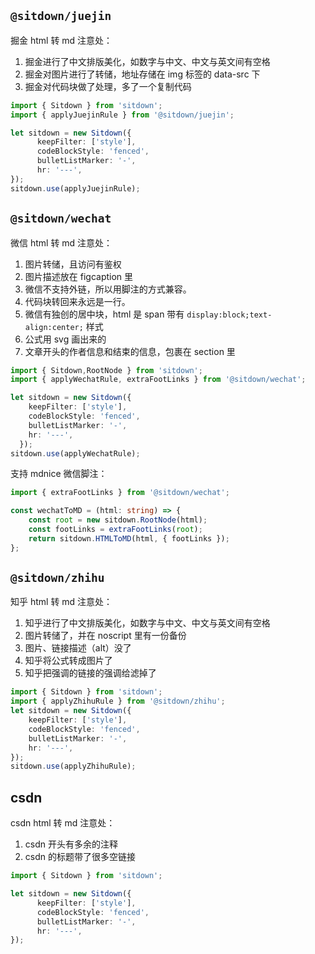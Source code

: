 ## `@sitdown/juejin`

掘金 html 转 md 注意处：
1. 掘金进行了中文排版美化，如数字与中文、中文与英文间有空格
2. 掘金对图片进行了转储，地址存储在 img 标签的 data-src 下
3. 掘金对代码块做了处理，多了一个复制代码

```ts
import { Sitdown } from 'sitdown';
import { applyJuejinRule } from '@sitdown/juejin';

let sitdown = new Sitdown({
      keepFilter: ['style'],
      codeBlockStyle: 'fenced',
      bulletListMarker: '-',
      hr: '---',
});
sitdown.use(applyJuejinRule);
```

## `@sitdown/wechat`

微信 html 转 md 注意处：
1. 图片转储，且访问有鉴权
2. 图片描述放在 figcaption 里
3. 微信不支持外链，所以用脚注的方式兼容。
4. 代码块转回来永远是一行。
5. 微信有独创的居中块，html 是 span 带有 `display:block;text-align:center;` 样式
6. 公式用 svg 画出来的
7. 文章开头的作者信息和结束的信息，包裹在 section 里

```ts
import { Sitdown,RootNode } from 'sitdown';
import { applyWechatRule, extraFootLinks } from '@sitdown/wechat';

let sitdown = new Sitdown({
    keepFilter: ['style'],
    codeBlockStyle: 'fenced',
    bulletListMarker: '-',
    hr: '---',
  });
sitdown.use(applyWechatRule);
```

支持 mdnice 微信脚注：
```ts
import { extraFootLinks } from '@sitdown/wechat';

const wechatToMD = (html: string) => {
    const root = new sitdown.RootNode(html);
    const footLinks = extraFootLinks(root);
    return sitdown.HTMLToMD(html, { footLinks });
};
```

## `@sitdown/zhihu`

知乎 html 转 md 注意处：
1. 知乎进行了中文排版美化，如数字与中文、中文与英文间有空格
2. 图片转储了，并在 noscript 里有一份备份
3. 图片、链接描述（alt）没了
4. 知乎将公式转成图片了
5. 知乎把强调的链接的强调给滤掉了

```ts
import { Sitdown } from 'sitdown';
import { applyZhihuRule } from '@sitdown/zhihu';
let sitdown = new Sitdown({
    keepFilter: ['style'],
    codeBlockStyle: 'fenced',
    bulletListMarker: '-',
    hr: '---',
});
sitdown.use(applyZhihuRule);

```

## csdn

csdn html 转 md 注意处：
1. csdn 开头有多余的注释
2. csdn 的标题带了很多空链接

```ts
import { Sitdown } from 'sitdown';

let sitdown = new Sitdown({
      keepFilter: ['style'],
      codeBlockStyle: 'fenced',
      bulletListMarker: '-',
      hr: '---',
});
```
